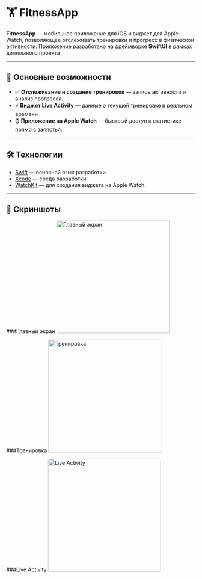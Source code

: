 # 🏋️ FitnessApp

**FitnessApp** — мобильное приложение для iOS и виджет для Apple Watch, позволяющее отслеживать тренировки и прогресс в физической активности. Приложение разработано на фреймворке **SwiftUI**
в рамках дипломного проекта

---

## 📱 Основные возможности

- ✅ **Отслеживание и создание тренировок** — запись активности и анализ прогресса.  
- ⚡ **Виджет Live Activity** — данные о текущей тренировке в реальном времени
- ⌚ **Приложение на Apple Watch** — быстрый доступ к статистике прямо с запястья. 

---

## 🛠 Технологии

- [Swift](https://developer.apple.com/swift/) — основной язык разработки.  
- [Xcode](https://developer.apple.com/xcode/) — среда разработки.  
- [WatchKit](https://developer.apple.com/documentation/watchkit) — для создания виджета на Apple Watch.  

---

## 📸 Скриншоты
###Главный экран
<img width="300" alt="Главный экран" src="https://github.com/user-attachments/assets/2f77f3c6-4c45-415f-8a6f-70470659aea7"/>

###Тренировка
<img width="300" alt="Тренировка" src="https://github.com/user-attachments/assets/cb91fdff-f417-44e0-8b35-48d1933f1eb3" />

###Live Activity
<img width="300" alt="Live Activity" src="https://github.com/user-attachments/assets/466c1342-3ec3-4cf4-98bb-521ad21268e9" />
